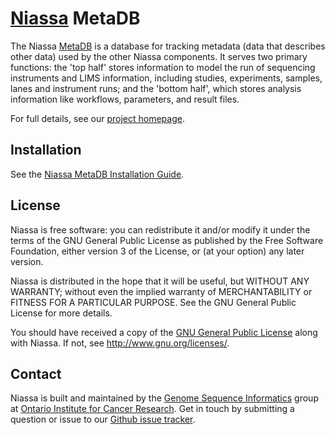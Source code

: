 # [Niassa](..) MetaDB

The Niassa [MetaDB](https://oicr-gsi.github.io/niassa-docs/current/metadb) is a
database for tracking metadata (data that describes other data) used by the
other Niassa components. It serves two primary functions: the 'top half' stores
information to model the run of sequencing instruments and LIMS information,
including studies, experiments, samples, lanes and instrument runs; and the
'bottom half', which stores analysis information like workflows, parameters, and
result files.

For full details, see our
[project homepage](https://oicr-gsi.github.io/niassa-docs/).

## Installation

See the [Niassa MetaDB Installation Guide](https://oicr-gsi.github.io/niassa-docs/current/installation/metadb).

## License

Niassa is free software: you can redistribute it and/or modify
it under the terms of the GNU General Public License as published by
the Free Software Foundation, either version 3 of the License, or
(at your option) any later version.

Niassa is distributed in the hope that it will be useful,
but WITHOUT ANY WARRANTY; without even the implied warranty of
MERCHANTABILITY or FITNESS FOR A PARTICULAR PURPOSE.  See the
GNU General Public License for more details.

You should have received a copy of the [GNU General Public License](LICENSE.txt)
along with Niassa.  If not, see <http://www.gnu.org/licenses/>.

## Contact

Niassa is built and maintained by the
[Genome Sequence Informatics](https://gsi.oicr.on.ca) group at
[Ontario Institute for Cancer Research](https://oicr.on.ca). Get in touch by
submitting a question or issue to our
[Github issue tracker](https://github.com/oicr-gsi/niassa/issues).
